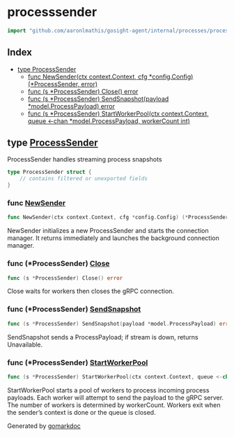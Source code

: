 <!-- Code generated by gomarkdoc. DO NOT EDIT -->

# processsender

```go
import "github.com/aaronlmathis/gosight-agent/internal/processes/processsender"
```

## Index

- [type ProcessSender](<#ProcessSender>)
  - [func NewSender\(ctx context.Context, cfg \*config.Config\) \(\*ProcessSender, error\)](<#NewSender>)
  - [func \(s \*ProcessSender\) Close\(\) error](<#ProcessSender.Close>)
  - [func \(s \*ProcessSender\) SendSnapshot\(payload \*model.ProcessPayload\) error](<#ProcessSender.SendSnapshot>)
  - [func \(s \*ProcessSender\) StartWorkerPool\(ctx context.Context, queue \<\-chan \*model.ProcessPayload, workerCount int\)](<#ProcessSender.StartWorkerPool>)


<a name="ProcessSender"></a>
## type [ProcessSender](<https://github.com/aaronlmathis/gosight-agent/blob/main/internal/processes/processsender/processsender.go#L51-L58>)

ProcessSender handles streaming process snapshots

```go
type ProcessSender struct {
    // contains filtered or unexported fields
}
```

<a name="NewSender"></a>
### func [NewSender](<https://github.com/aaronlmathis/gosight-agent/blob/main/internal/processes/processsender/processsender.go#L62>)

```go
func NewSender(ctx context.Context, cfg *config.Config) (*ProcessSender, error)
```

NewSender initializes a new ProcessSender and starts the connection manager. It returns immediately and launches the background connection manager.

<a name="ProcessSender.Close"></a>
### func \(\*ProcessSender\) [Close](<https://github.com/aaronlmathis/gosight-agent/blob/main/internal/processes/processsender/processsender.go#L186>)

```go
func (s *ProcessSender) Close() error
```

Close waits for workers then closes the gRPC connection.

<a name="ProcessSender.SendSnapshot"></a>
### func \(\*ProcessSender\) [SendSnapshot](<https://github.com/aaronlmathis/gosight-agent/blob/main/internal/processes/processsender/processsender.go#L140>)

```go
func (s *ProcessSender) SendSnapshot(payload *model.ProcessPayload) error
```

SendSnapshot sends a ProcessPayload; if stream is down, returns Unavailable.

<a name="ProcessSender.StartWorkerPool"></a>
### func \(\*ProcessSender\) [StartWorkerPool](<https://github.com/aaronlmathis/gosight-agent/blob/main/internal/processes/processsender/task.go#L18>)

```go
func (s *ProcessSender) StartWorkerPool(ctx context.Context, queue <-chan *model.ProcessPayload, workerCount int)
```

StartWorkerPool starts a pool of workers to process incoming process payloads. Each worker will attempt to send the payload to the gRPC server. The number of workers is determined by workerCount. Workers exit when the sender’s context is done or the queue is closed.

Generated by [gomarkdoc](<https://github.com/princjef/gomarkdoc>)
